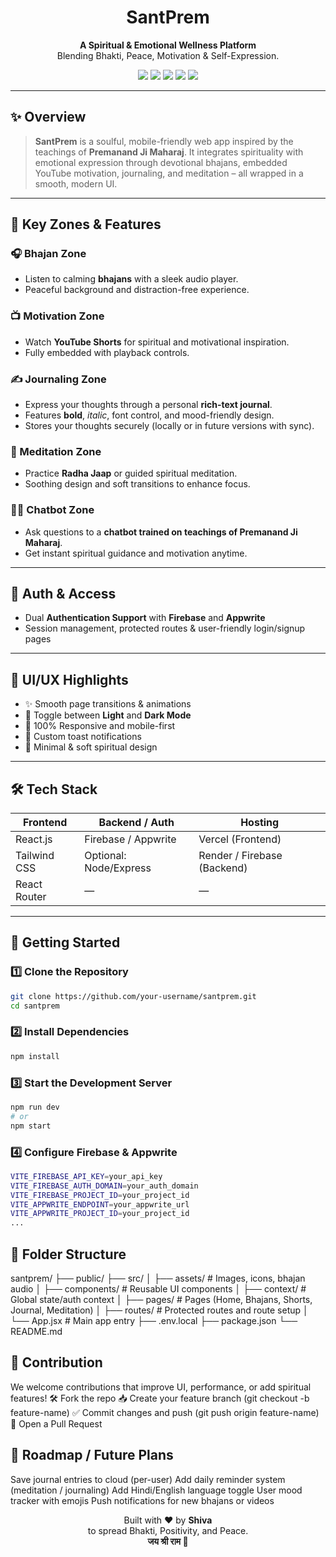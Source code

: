 <h1 align="center">SantPrem</h1>

<p align="center">
  <b>A Spiritual & Emotional Wellness Platform</b><br/>
  Blending Bhakti, Peace, Motivation & Self-Expression.
</p>

<p align="center">
  <img src="https://img.shields.io/badge/React-%5E18-blue?style=flat&logo=react" />
  <img src="https://img.shields.io/badge/TailwindCSS-%5E3-blueviolet?style=flat&logo=tailwindcss" />
  <img src="https://img.shields.io/badge/Firebase/Auth-green?style=flat&logo=firebase" />
  <img src="https://img.shields.io/badge/YouTube%20Shorts-Embedded-red?style=flat&logo=youtube" />
  <img src="https://img.shields.io/badge/Appwrite-Secure%20Auth-orange?style=flat&logo=appwrite" />
</p>

---

## ✨ Overview

> **SantPrem** is a soulful, mobile-friendly web app inspired by the teachings of **Premanand Ji Maharaj**. It integrates spirituality with emotional expression through devotional bhajans, embedded YouTube motivation, journaling, and meditation – all wrapped in a smooth, modern UI.

---

## 🌟 Key Zones & Features

### 🎧 Bhajan Zone
- Listen to calming **bhajans** with a sleek audio player.
- Peaceful background and distraction-free experience.

### 📺 Motivation Zone
- Watch **YouTube Shorts** for spiritual and motivational inspiration.
- Fully embedded with playback controls.

### ✍️ Journaling Zone
- Express your thoughts through a personal **rich-text journal**.
- Features **bold**, *italic*, font control, and mood-friendly design.
- Stores your thoughts securely (locally or in future versions with sync).

### 🧘 Meditation Zone
- Practice **Radha Jaap** or guided spiritual meditation.
- Soothing design and soft transitions to enhance focus.

### 🧑‍💬 Chatbot Zone
- Ask questions to a **chatbot trained on teachings of Premanand Ji Maharaj**.
- Get instant spiritual guidance and motivation anytime.

---

## 🔐 Auth & Access

- Dual **Authentication Support** with **Firebase** and **Appwrite**
- Session management, protected routes & user-friendly login/signup pages

---

## 🌙 UI/UX Highlights

- ✨ Smooth page transitions & animations
- 🎨 Toggle between **Light** and **Dark Mode**
- 📱 100% Responsive and mobile-first
- 💬 Custom toast notifications
- 🧠 Minimal & soft spiritual design

---

## 🛠 Tech Stack

| Frontend        | Backend / Auth       | Hosting               |
|-----------------|----------------------|------------------------|
| React.js        | Firebase / Appwrite  | Vercel (Frontend)      |
| Tailwind CSS    | Optional: Node/Express | Render / Firebase (Backend) |
| React Router    | —                    | —                      |

---

## 🚀 Getting Started

### 1️⃣ Clone the Repository

```bash
git clone https://github.com/your-username/santprem.git
cd santprem
```
### 2️⃣ Install Dependencies
```bash
npm install
```
### 3️⃣ Start the Development Server
```bash
npm run dev
# or
npm start
```
### 4️⃣ Configure Firebase & Appwrite
```bash
VITE_FIREBASE_API_KEY=your_api_key
VITE_FIREBASE_AUTH_DOMAIN=your_auth_domain
VITE_FIREBASE_PROJECT_ID=your_project_id
VITE_APPWRITE_ENDPOINT=your_appwrite_url
VITE_APPWRITE_PROJECT_ID=your_project_id
...
```
## 📁 Folder Structure
santprem/
├── public/
├── src/
│   ├── assets/         # Images, icons, bhajan audio
│   ├── components/     # Reusable UI components
│   ├── context/        # Global state/auth context
│   ├── pages/          # Pages (Home, Bhajans, Shorts, Journal, Meditation)
│   ├── routes/         # Protected routes and route setup
│   └── App.jsx         # Main app entry
├── .env.local
├── package.json
└── README.md

## 🧠 Contribution
We welcome contributions that improve UI, performance, or add spiritual features!
🛠️ Fork the repo
📥 Create your feature branch (git checkout -b feature-name)
✅ Commit changes and push (git push origin feature-name)
🔁 Open a Pull Request

## 📌 Roadmap / Future Plans
 Save journal entries to cloud (per-user)
 Add daily reminder system (meditation / journaling)
 Add Hindi/English language toggle
 User mood tracker with emojis
 Push notifications for new bhajans or videos

<p align="center"> Built with ❤️ by <b>Shiva</b><br/> to spread Bhakti, Positivity, and Peace.<br/> <b>जय श्री राम 🙏</b> </p>
